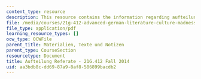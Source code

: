 ```yaml
---
content_type: resource
description: This resource contains the information regarding aufteilung referate.
file: /media/courses/21g-412-advanced-german-literature-culture-madness-murder-mysteries-fall-2014/aa3bdb8cdd6987a98af8586899bacdb2_MIT21G_412F14_Wo3-4_Ref_L.pdf
file_type: application/pdf
learning_resource_types: []
ocw_type: OCWFile
parent_title: Materialien, Texte und Notizen
parent_type: CourseSection
resourcetype: Document
title: Aufteilung Referate - 21G.412 Fall 2014
uid: aa3bdb8c-dd69-87a9-8af8-586899bacdb2
---
```

